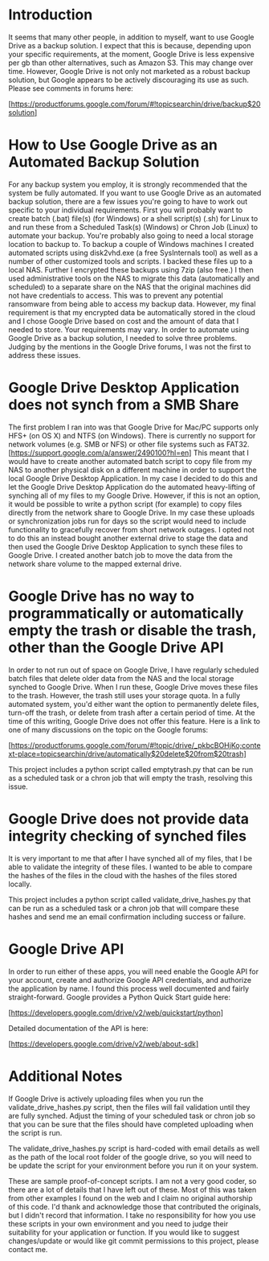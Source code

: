 # Introduction

It seems that many other people, in addition to myself, want to use Google Drive as a backup solution.  I expect that this is because, depending upon your specific requirements, at the moment, Google Drive is less expensive per gb than other alternatives, such as Amazon S3.  This may change over time.  However, Google Drive is not only not marketed as a robust backup solution, but Google appears to be actively discouraging its use as such.  Please see comments in forums here:

[https://productforums.google.com/forum/#!topicsearchin/drive/backup$20solution]

# How to Use Google Drive as an Automated Backup Solution

For any backup system you employ, it is strongly recommended that the system be fully automated.  If you want to use Google Drive as an automated backup solution, there are a few issues you're going to have to work out specific to your individual requirements.  First you will probably want to create batch (.bat) file(s) (for Windows) or a shell script(s) (.sh) for Linux to and run these from a Scheduled Task(s) (Windows) or Chron Job (Linux) to automate your backup.  You're probably also going to need a local storage location to backup to.  To backup a couple of Windows machines I created automated scripts using disk2vhd.exe (a free SysInternals tool) as well as a number of other customized tools and scripts.  I backed these files up to a local NAS.  Further I encrypted these backups using 7zip (also free.)  I then used administrative tools on the NAS to migrate this data (automatically and scheduled) to a separate share on the NAS that the original machines did not have credentials to access.  This was to prevent any potential ransomware from being able to access my backup data.  However, my final requirement is that my encrypted data be automatically stored in the cloud and I chose Google Drive based on cost and the amount of data that I needed to store.  Your requirements may vary.  In order to automate using Google Drive as a backup solution, I needed to solve three problems.  Judging by the mentions in the Google Drive forums, I was not the first to address these issues.

# Google Drive Desktop Application does not synch from a SMB Share

The first problem I ran into was that Google Drive for Mac/PC supports only HFS+ (on OS X) and NTFS (on Windows). There is currently no support for network volumes (e.g. SMB or NFS) or other file systems such as FAT32.  [https://support.google.com/a/answer/2490100?hl=en]  This meant that I would have to create another automated batch script to copy file from my NAS to another physical disk on a different machine in order to support the local Google Drive Desktop Application.  In my case I decided to do this and let the Google Drive Desktop Application do the automated heavy-lifting of synching all of my files to my Google Drive.  However, if this is not an option, it would be possible to write a python script (for example) to copy files directly from the network share to Google Drive.  In my case these uploads or synchronization jobs run for days so the script would need to include functionality to gracefully recover from short network outages.  I opted not to do this an instead bought another external drive to stage the data and then used the Google Drive Desktop Application to synch these files to Google Drive.  I created another batch job to move the data from the network share volume to the mapped external drive.

# Google Drive has no way to programmatically or automatically empty the trash or disable the trash, other than the Google Drive API

In order to not run out of space on Google Drive, I have regularly scheduled batch files that delete older data from the NAS and the local storage synched to Google Drive.  When I run these, Google Drive moves these files to the trash.  However, the trash still uses your storage quota.  In a fully automated system, you'd either want the option to permanently delete files, turn-off the trash, or delete from trash after a certain period of time.  At the time of this writing, Google Drive does not offer this feature.  Here is a link to one of many discussions on the topic on the Google forums:

[https://productforums.google.com/forum/#!topic/drive/_pkbcBOHjKo;context-place=topicsearchin/drive/automatically$20delete$20from$20trash]

This project includes a python script called emptytrash.py that can be run as a scheduled task or a chron job that will empty the trash, resolving this issue.

# Google Drive does not provide data integrity checking of synched files

It is very important to me that after I have synched all of my files, that I be able to validate the integrity of these files.  I wanted to be able to compare the hashes of the files in the cloud with the hashes of the files stored locally.

This project includes a python script called validate_drive_hashes.py that can be run as a scheduled task or a chron job that will compare these hashes and send me an email confirmation including success or failure.

# Google Drive API

In order to run either of these apps, you will need enable the Google API for your account, create and authorize Google API credentials, and authorize the application by name.  I found this process well documented and fairly straight-forward.  Google provides a Python Quick Start guide here:

[https://developers.google.com/drive/v2/web/quickstart/python]

Detailed documentation of the API is here:

[https://developers.google.com/drive/v2/web/about-sdk]

# Additional Notes

If Google Drive is actively uploading files when you run the validate_drive_hashes.py script, then the files will fail validation until they are fully synched.  Adjust the timing of your scheduled task or chron job so that you can be sure that the files should have completed uploading when the script is run.

The validate_drive_hashes.py script is hard-coded with email details as well as the path of the local root folder of the google drive, so you will need to be update the script for your environment before you run it on your system.

These are sample proof-of-concept scripts.  I am not a very good coder, so there are a lot of details that I have left out of these.  Most of this was taken from other examples I found on the web and I claim no original authorship of this code.  I'd thank and acknowledge those that contributed the originals, but I didn't record that information.  I take no responsibility for how you use these scripts in your own environment and you need to judge their suitability for your application or function.  If you would like to suggest changes/update or would like git commit permissions to this project, please contact me.
